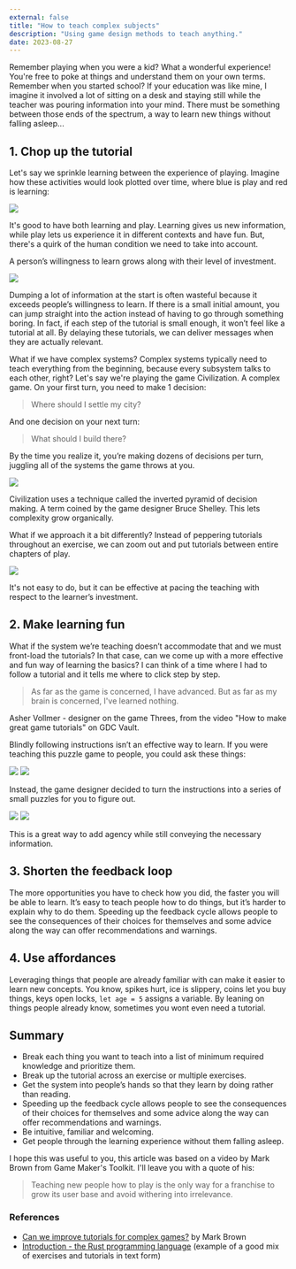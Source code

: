 ```yaml
---
external: false
title: "How to teach complex subjects"
description: "Using game design methods to teach anything."
date: 2023-08-27
---
```


Remember playing when you were a kid? What a wonderful experience! You're free to poke at things and understand them on your own terms. Remember when you started school? If your education was like mine, I imagine it involved a lot of sitting on a desk and staying still while the teacher was pouring information into your mind. There must be something between those ends of the spectrum, a way to learn new things without falling asleep...

## 1. Chop up the tutorial

Let's say we sprinkle learning between the experience of playing. Imagine how these activities would look plotted over time, where blue is play and red is learning:

![](/images/how-to-teach-complex-subjects/split-tutorial.png)

It's good to have both learning and play. Learning gives us new information, while play lets us experience it in different contexts and have fun. But, there's a quirk of the human condition we need to take into account.

A person’s willingness to learn grows along with their level of investment.

![](/images/how-to-teach-complex-subjects/willingness.png)

Dumping a lot of information at the start is often wasteful because it exceeds people’s willingness to learn. If there is a small initial amount, you can jump straight into the action instead of having to go through something boring. In fact, if each step of the tutorial is small enough, it won’t feel like a tutorial at all. By delaying these tutorials, we can deliver messages when they are actually relevant.

What if we have complex systems? Complex systems typically need to teach everything from the beginning, because every subsystem talks to each other, right? Let's say we're playing the game Civilization. A complex game. On your first turn, you need to make 1 decision:

> Where should I settle my city?

And one decision on your next turn:

> What should I build there?

By the time you realize it, you’re making dozens of decisions per turn, juggling all of the systems the game throws at you.

![](/images/how-to-teach-complex-subjects/pyramid-graph.png)

Civilization uses a technique called the inverted pyramid of decision making. A term coined by the game designer Bruce Shelley. This lets complexity grow organically.

What if we approach it a bit differently? Instead of peppering tutorials throughout an exercise, we can zoom out and put tutorials between entire chapters of play.

![](/images/how-to-teach-complex-subjects/small-tutorials.png)

It's not easy to do, but it can be effective at pacing the teaching with respect to the learner’s investment.

## 2. Make learning fun

What if the system we’re teaching doesn’t accommodate that and we must front-load the tutorials? In that case, can we come up with a more effective and fun way of learning the basics? I can think of a time where I had to follow a tutorial and it tells me where to click step by step.

> As far as the game is concerned, I have advanced. But as far as my brain is concerned, I've learned nothing.

Asher Vollmer - designer on the game Threes, from the video "How to make great game tutorials" on GDC Vault.

Blindly following instructions isn’t an effective way to learn. If you were teaching this puzzle game to people, you could ask these things:

![](/images/how-to-teach-complex-subjects/g1.png)
![](/images/how-to-teach-complex-subjects/g2.png)

Instead, the game designer decided to turn the instructions into a series of small puzzles for you to figure out.

![](/images/how-to-teach-complex-subjects/g3.png)
![](/images/how-to-teach-complex-subjects/g4.png)

This is a great way to add agency while still conveying the necessary information.

## 3. Shorten the feedback loop

The more opportunities you have to check how you did, the faster you will be able to learn. It’s easy to teach people how to do things, but it’s harder to explain why to do them. Speeding up the feedback cycle allows people to see the consequences of their choices for themselves and some advice along the way can offer recommendations and warnings.

## 4. Use affordances

Leveraging things that people are already familiar with can make it easier to learn new concepts. You know, spikes hurt, ice is slippery, coins let you buy things, keys open locks, `let age = 5` assigns a variable. By leaning on things people already know, sometimes you wont even need a tutorial.

## Summary

- Break each thing you want to teach into a list of minimum required knowledge and prioritize them.
- Break up the tutorial across an exercise or multiple exercises.
- Get the system into people’s hands so that they learn by doing rather than reading.
- Speeding up the feedback cycle allows people to see the consequences of their choices for themselves and some advice along the way can offer recommendations and warnings.
- Be intuitive, familiar and welcoming.
- Get people through the learning experience without them falling asleep.

I hope this was useful to you, this article was based on a video by Mark Brown from Game Maker's Toolkit. I'll leave you with a quote of his:

> Teaching new people how to play is the only way for a franchise to grow its user base and avoid withering into irrelevance.

### References

- [Can we improve tutorials for complex games?](https://youtu.be/-GV814cWiAw) by Mark Brown
- [Introduction - the Rust programming language](https://doc.rust-lang.org/book/ch00-00-introduction.html) (example of a good mix of exercises and tutorials in text form)
